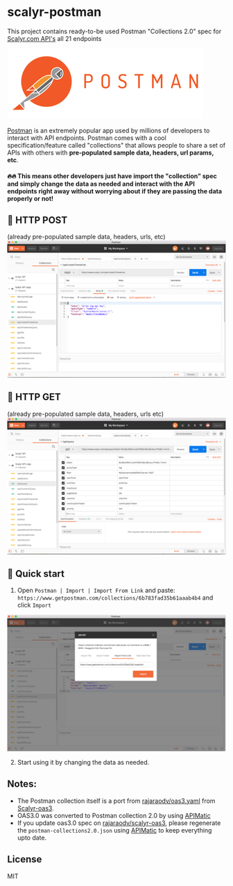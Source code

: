 # scalyr-postman
This project contains ready-to-be used Postman "Collections 2.0" spec for [Scalyr.com API's](https://www.scalyr.com/help/api)  all 21 endpoints 


<img src="images/postman.jpg" />

<a href="https://www.getpostman.com/">Postman</a> is an extremely popular app used by millions of developers to interact with API endpoints. Postman comes with a cool specification/feature called "collections" that allows people to share a set of APIs with others with **pre-populated sample data, headers, url params, etc**. 

#### 🔥🔥  This means other developers just have import the "collection" spec and simply change the data as needed and interact with the API endpoints right away without worrying about if they are passing the data properly or not!

## 🌟 HTTP POST 
(already pre-populated sample data, headers, urls, etc)
<img src="images/post.png" />

## 🌟 HTTP GET 
(already pre-populated sample data, headers, urls etc)
<img src="images/get.png" />

## 🚀 Quick start
1. Open `Postman | Import | Import From Link` and paste: `https://www.getpostman.com/collections/6b783fad35b61aaab4b4` and click `Import`
<img src="images/import-link.png" />

2. Start using it by changing the data as needed.


## Notes:
- The Postman collection itself is a port from [rajaraodv/oas3.yaml](https://github.com/rajaraodv/scalyr-oas3/blob/master/oas3.yaml) from [Scalyr-oas3](project).
- OAS3.0 was converted to Postman collection 2.0 by using [APIMatic](https://apimatic.io/transformer)
- If you update oas3.0 spec on [rajaraodv/scalyr-oas3](https://github.com/rajaraodv/scalyr-oas3), please regenerate the `postman-collections2.0.json` using [APIMatic](https://apimatic.io/transformer) to keep everything upto date.



## License
MIT